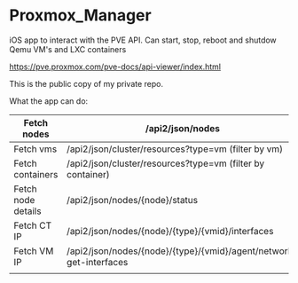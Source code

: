 # Proxmox_Manager
iOS app to interact with the PVE API. Can start, stop, reboot and shutdow Qemu VM's and LXC containers

https://pve.proxmox.com/pve-docs/api-viewer/index.html

This is the public copy of my private repo. 

What the app can do:

| Fetch nodes        	| /api2/json/nodes                                                   	|
|--------------------	|--------------------------------------------------------------------	|
| Fetch vms          	| /api2/json/cluster/resources?type=vm (filter by vm)                	|
| Fetch containers   	| /api2/json/cluster/resources?type=vm (filter by container)         	|
| Fetch node details 	| /api2/json/nodes/{node}/status                                     	|
| Fetch CT IP        	| /api2/json/nodes/{node}/{type}/{vmid}/interfaces                   	|
| Fetch VM IP        	| /api2/json/nodes/{node}/{type}/{vmid}/agent/network-get-interfaces 	|
|                    	|                                                                    	|

